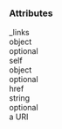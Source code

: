 <div class="attributes">
    <div class="attributesTitle">
        <h3 class="attributesTitleText">Attributes</h3></div>
    <div class="attributesList">
        <div class="attributeObject">
            <div class="attributeObjectMembers">
                <div class="attributeObjectMemberContainer">
                    <div class="attributeObjectMember isExpanded isExpandableCollapsible isObject">
                        <div class="attributeObjectMemberToggle">
                            <div class="attributeToggle isExpanded"><span class="attributeToggleIcon"></span></div>
                        </div>
                        <div class="attributeObjectMemberKey">
                            <div class="attributeKey">_links</div>
                            <div class="attributeObjectMemberType">
                                <div class="attributeType">object</div>
                            </div>
                        </div>
                        <div class="attributeObjectMemberRequirement">
                            <div class="attributeRequirement isOptional"><span class="attributeRequirementIcon"></span><span class="attributeRequirementTooltip"><div class="attributeTooltip"><span class="attributeTooltipText">optional</span></div>
                            </span>
                        </div>
                    </div>
                    <div class="attributeObjectMemberDescription">
                        <noscript></noscript>
                    </div>
                    <div class="attributeObjectMemberValueRow">
                        <div class="attributeObjectMemberValue">
                            <div class="attributeObject">
                                <div class="attributeObjectMembers">
                                    <div class="attributeObjectMemberContainer">
                                        <div class="attributeObjectMember isExpanded isExpandableCollapsible isObject">
                                            <div class="attributeObjectMemberToggle">
                                                <div class="attributeToggle isExpanded"><span class="attributeToggleIcon"></span></div>
                                            </div>
                                            <div class="attributeObjectMemberKey">
                                                <div class="attributeKey">self</div>
                                                <div class="attributeObjectMemberType">
                                                    <div class="attributeType">object</div>
                                                </div>
                                            </div>
                                            <div class="attributeObjectMemberRequirement">
                                                <div class="attributeRequirement isOptional"><span class="attributeRequirementIcon"></span><span class="attributeRequirementTooltip"><div class="attributeTooltip"><span class="attributeTooltipText">optional</span></div>
                                                </span>
                                            </div>
                                        </div>
                                        <div class="attributeObjectMemberDescription">
                                            <noscript></noscript>
                                        </div>
                                        <div class="attributeObjectMemberValueRow">
                                            <div class="attributeObjectMemberValue">
                                                <div class="attributeObject">
                                                    <div class="attributeObjectMembers">
                                                        <div class="attributeObjectMemberContainer">
                                                            <div class="attributeObjectMember isExpanded">
                                                                <div class="attributeObjectMemberToggle">
                                                                    <div class="attributeToggle isExpanded"><span class="attributeToggleIcon"></span></div>
                                                                </div>
                                                                <div class="attributeObjectMemberKey">
                                                                    <div class="attributeKey">href</div>
                                                                    <div class="attributeObjectMemberType">
                                                                        <div class="attributeType">string</div>
                                                                    </div>
                                                                </div>
                                                                <div class="attributeObjectMemberRequirement">
                                                                    <div class="attributeRequirement isOptional"><span class="attributeRequirementIcon"></span><span class="attributeRequirementTooltip"><div class="attributeTooltip"><span class="attributeTooltipText">optional</span></div>
                                                                    </span>
                                                                </div>
                                                            </div>
                                                            <div class="attributeObjectMemberDescription">
                                                                <noscript></noscript>
                                                            </div>
                                                            <div class="attributeObjectMemberValueRow">
                                                                <div class="attributeObjectMemberValue">
                                                                    <div class="attributeValue">a URI</div>
                                                                </div>
                                                            </div>
                                                        </div>
                                                    </div>
                                                </div>
                                            </div>
                                        </div>
                                    </div>
                                </div>
                            </div>
                        </div>
                    </div>
                </div>
            </div>
        </div>
    </div>
</div>
</div>
</div>
</div>